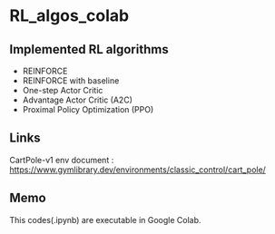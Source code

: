 # RL_algos_colab

## Implemented RL algorithms
+ REINFORCE
+ REINFORCE with baseline
+ One-step Actor Critic
+ Advantage Actor Critic (A2C)
+ Proximal Policy Optimization (PPO)

## Links
CartPole-v1 env document : https://www.gymlibrary.dev/environments/classic_control/cart_pole/

## Memo
This codes(.ipynb) are executable in Google Colab.
